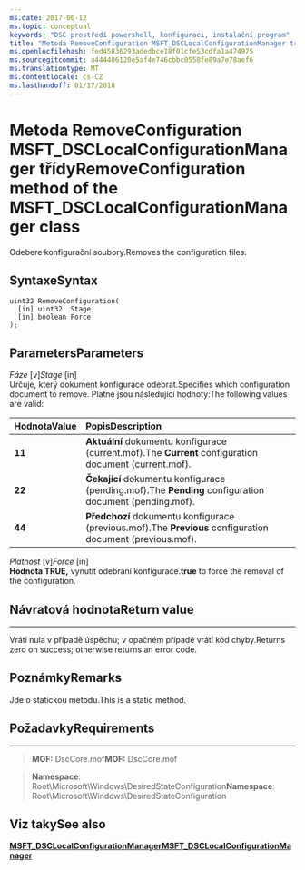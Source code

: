 ```yaml
---
ms.date: 2017-06-12
ms.topic: conceptual
keywords: "DSC prostředí powershell, konfiguraci, instalační program"
title: "Metoda RemoveConfiguration MSFT_DSCLocalConfigurationManager třídy"
ms.openlocfilehash: fed45836293adedbce18f01cfe53cdfa1a474975
ms.sourcegitcommit: a444406120e5af4e746cbbc0558fe89a7e78aef6
ms.translationtype: MT
ms.contentlocale: cs-CZ
ms.lasthandoff: 01/17/2018
---
```

# <a name="removeconfiguration-method-of-the-msftdsclocalconfigurationmanager-class"></a><span data-ttu-id="1863c-103">Metoda RemoveConfiguration MSFT_DSCLocalConfigurationManager třídy</span><span class="sxs-lookup"><span data-stu-id="1863c-103">RemoveConfiguration method of the MSFT_DSCLocalConfigurationManager class</span></span>

<span data-ttu-id="1863c-104">Odebere konfigurační soubory.</span><span class="sxs-lookup"><span data-stu-id="1863c-104">Removes the configuration files.</span></span>

<a name="syntax"></a><span data-ttu-id="1863c-105">Syntaxe</span><span class="sxs-lookup"><span data-stu-id="1863c-105">Syntax</span></span>
------

```mof
uint32 RemoveConfiguration(
  [in] uint32  Stage,
  [in] boolean Force
);
```

<a name="parameters"></a><span data-ttu-id="1863c-106">Parameters</span><span class="sxs-lookup"><span data-stu-id="1863c-106">Parameters</span></span>
----------

<span data-ttu-id="1863c-107">*Fáze* \[v\]</span><span class="sxs-lookup"><span data-stu-id="1863c-107">*Stage* \[in\]</span></span>  
<span data-ttu-id="1863c-108">Určuje, který dokument konfigurace odebrat.</span><span class="sxs-lookup"><span data-stu-id="1863c-108">Specifies which configuration document to remove.</span></span> <span data-ttu-id="1863c-109">Platné jsou následující hodnoty:</span><span class="sxs-lookup"><span data-stu-id="1863c-109">The following values are valid:</span></span>

|<span data-ttu-id="1863c-110">Hodnota</span><span class="sxs-lookup"><span data-stu-id="1863c-110">Value</span></span> |<span data-ttu-id="1863c-111">Popis</span><span class="sxs-lookup"><span data-stu-id="1863c-111">Description</span></span> |
|:--- |:---|
|<span data-ttu-id="1863c-112">**1**</span><span class="sxs-lookup"><span data-stu-id="1863c-112">**1**</span></span> | <span data-ttu-id="1863c-113">**Aktuální** dokumentu konfigurace (current.mof).</span><span class="sxs-lookup"><span data-stu-id="1863c-113">The **Current** configuration document (current.mof).</span></span> |
|<span data-ttu-id="1863c-114">**2**</span><span class="sxs-lookup"><span data-stu-id="1863c-114">**2**</span></span> | <span data-ttu-id="1863c-115">**Čekající** dokumentu konfigurace (pending.mof).</span><span class="sxs-lookup"><span data-stu-id="1863c-115">The **Pending** configuration document (pending.mof).</span></span>  |
|<span data-ttu-id="1863c-116">**4**</span><span class="sxs-lookup"><span data-stu-id="1863c-116">**4**</span></span> | <span data-ttu-id="1863c-117">**Předchozí** dokumentu konfigurace (previous.mof).</span><span class="sxs-lookup"><span data-stu-id="1863c-117">The **Previous** configuration document (previous.mof).</span></span> |

<span data-ttu-id="1863c-118">*Platnost* \[v\]</span><span class="sxs-lookup"><span data-stu-id="1863c-118">*Force* \[in\]</span></span>  
<span data-ttu-id="1863c-119">**Hodnota TRUE,** vynutit odebrání konfigurace.</span><span class="sxs-lookup"><span data-stu-id="1863c-119">**true** to force the removal of the configuration.</span></span>

## <a name="return-value"></a><span data-ttu-id="1863c-120">Návratová hodnota</span><span class="sxs-lookup"><span data-stu-id="1863c-120">Return value</span></span>
------------

<span data-ttu-id="1863c-121">Vrátí nula v případě úspěchu; v opačném případě vrátí kód chyby.</span><span class="sxs-lookup"><span data-stu-id="1863c-121">Returns zero on success; otherwise returns an error code.</span></span>

## <a name="remarks"></a><span data-ttu-id="1863c-122">Poznámky</span><span class="sxs-lookup"><span data-stu-id="1863c-122">Remarks</span></span>

<span data-ttu-id="1863c-123">Jde o statickou metodu.</span><span class="sxs-lookup"><span data-stu-id="1863c-123">This is a static method.</span></span>

## <a name="requirements"></a><span data-ttu-id="1863c-124">Požadavky</span><span class="sxs-lookup"><span data-stu-id="1863c-124">Requirements</span></span>
------------
><span data-ttu-id="1863c-125">**MOF:** DscCore.mof</span><span class="sxs-lookup"><span data-stu-id="1863c-125">**MOF:** DscCore.mof</span></span>

><span data-ttu-id="1863c-126">**Namespace**: Root\Microsoft\Windows\DesiredStateConfiguration</span><span class="sxs-lookup"><span data-stu-id="1863c-126">**Namespace**: Root\Microsoft\Windows\DesiredStateConfiguration</span></span>


## <a name="see-also"></a><span data-ttu-id="1863c-127">Viz taky</span><span class="sxs-lookup"><span data-stu-id="1863c-127">See also</span></span>


[<span data-ttu-id="1863c-128">**MSFT_DSCLocalConfigurationManager**</span><span class="sxs-lookup"><span data-stu-id="1863c-128">**MSFT_DSCLocalConfigurationManager**</span></span>](msft-dsclocalconfigurationmanager.md)


 

 



